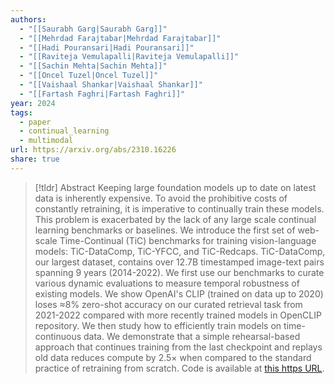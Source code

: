 ```yaml
---
authors:
  - "[[Saurabh Garg|Saurabh Garg]]"
  - "[[Mehrdad Farajtabar|Mehrdad Farajtabar]]"
  - "[[Hadi Pouransari|Hadi Pouransari]]"
  - "[[Raviteja Vemulapalli|Raviteja Vemulapalli]]"
  - "[[Sachin Mehta|Sachin Mehta]]"
  - "[[Oncel Tuzel|Oncel Tuzel]]"
  - "[[Vaishaal Shankar|Vaishaal Shankar]]"
  - "[[Fartash Faghri|Fartash Faghri]]"
year: 2024
tags:
  - paper
  - continual_learning
  - multimodal
url: https://arxiv.org/abs/2310.16226
share: true
---
```

> [!tldr] Abstract
> Keeping large foundation models up to date on latest data is inherently expensive. To avoid the prohibitive costs of constantly retraining, it is imperative to continually train these models. This problem is exacerbated by the lack of any large scale continual learning benchmarks or baselines. We introduce the first set of web-scale Time-Continual (TiC) benchmarks for training vision-language models: TiC-DataComp, TiC-YFCC, and TiC-Redcaps. TiC-DataComp, our largest dataset, contains over 12.7B timestamped image-text pairs spanning 9 years (2014-2022). We first use our benchmarks to curate various dynamic evaluations to measure temporal robustness of existing models. We show OpenAI's CLIP (trained on data up to 2020) loses ≈8% zero-shot accuracy on our curated retrieval task from 2021-2022 compared with more recently trained models in OpenCLIP repository. We then study how to efficiently train models on time-continuous data. We demonstrate that a simple rehearsal-based approach that continues training from the last checkpoint and replays old data reduces compute by 2.5× when compared to the standard practice of retraining from scratch. Code is available at [this https URL](https://github.com/apple/ml-tic-clip).

